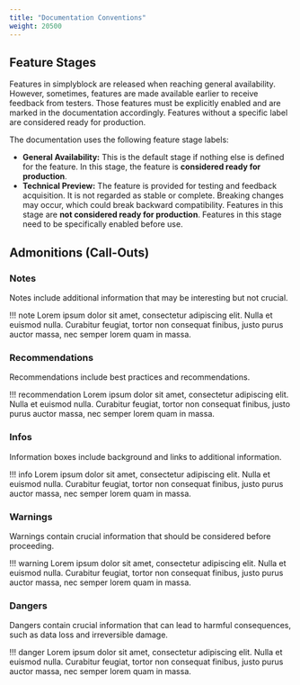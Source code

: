 ```yaml
---
title: "Documentation Conventions"
weight: 20500
---
```


## Feature Stages

Features in simplyblock are released when reaching general availability. However, sometimes, features are made available
earlier to receive feedback from testers. Those features must be explicitly enabled and are marked in the
documentation accordingly. Features without a specific label are considered ready for production.

The documentation uses the following feature stage labels:

- **General Availability:** This is the default stage if nothing else is defined for the feature. In this stage, the
  feature is **considered ready for production**.
- **Technical Preview:** The feature is provided for testing and feedback acquisition. It is not regarded as stable
  or complete. Breaking changes may occur, which could break backward compatibility. Features
  in this stage are **not considered ready for production**. Features in this stage need to
  be specifically enabled before use.

## Admonitions (Call-Outs)

### Notes

Notes include additional information that may be interesting but not crucial.

!!! note
    Lorem ipsum dolor sit amet, consectetur adipiscing elit. Nulla et euismod
    nulla. Curabitur feugiat, tortor non consequat finibus, justo purus auctor
    massa, nec semper lorem quam in massa.

### Recommendations

Recommendations include best practices and recommendations.

!!! recommendation
    Lorem ipsum dolor sit amet, consectetur adipiscing elit. Nulla et euismod
    nulla. Curabitur feugiat, tortor non consequat finibus, justo purus auctor
    massa, nec semper lorem quam in massa.

### Infos

Information boxes include background and links to additional information.

!!! info
    Lorem ipsum dolor sit amet, consectetur adipiscing elit. Nulla et euismod
    nulla. Curabitur feugiat, tortor non consequat finibus, justo purus auctor
    massa, nec semper lorem quam in massa.

### Warnings

Warnings contain crucial information that should be considered before proceeding.

!!! warning
    Lorem ipsum dolor sit amet, consectetur adipiscing elit. Nulla et euismod
    nulla. Curabitur feugiat, tortor non consequat finibus, justo purus auctor
    massa, nec semper lorem quam in massa.

### Dangers

Dangers contain crucial information that can lead to harmful consequences, such as data
loss and irreversible damage.

!!! danger
    Lorem ipsum dolor sit amet, consectetur adipiscing elit. Nulla et euismod
    nulla. Curabitur feugiat, tortor non consequat finibus, justo purus auctor
    massa, nec semper lorem quam in massa.

